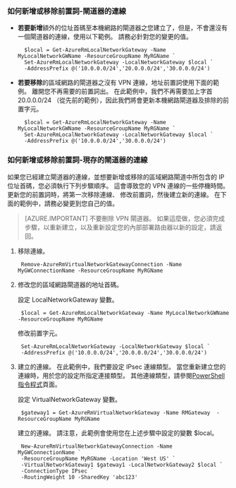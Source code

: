 ### <a name="noconnection"></a>如何新增或移除前置詞-閘道器的連線

- **若要新增**額外的位址首碼至本機網路的閘道器之您建立了，但是，不會還沒有一個閘道器的連線，使用以下範例。 請務必針對您的變更的值。

        $local = Get-AzureRmLocalNetworkGateway -Name MyLocalNetworkGWName -ResourceGroupName MyRGName `
        Set-AzureRmLocalNetworkGateway -LocalNetworkGateway $local `
        -AddressPrefix @('10.0.0.0/24','20.0.0.0/24','30.0.0.0/24')

- **若要移除**的區域網路的閘道器之沒有 VPN 連線，地址前置詞使用下面的範例。 離開您不再需要的前置詞出。 在此範例中，我們不再需要加上字首 20.0.0.0/24 （從先前的範例），因此我們將會更新本機網路閘道器及排除的前置字元。

        $local = Get-AzureRmLocalNetworkGateway -Name MyLocalNetworkGWName -ResourceGroupName MyRGName `
        Set-AzureRmLocalNetworkGateway -LocalNetworkGateway $local `
        -AddressPrefix @('10.0.0.0/24','30.0.0.0/24')

### <a name="withconnection"></a>如何新增或移除前置詞-現存的閘道器的連線

如果您已經建立閘道器的連線，並想要新增或移除的區域網路閘道中所包含的 IP 位址首碼，您必須執行下列步驟順序。 這會導致您的 VPN 連線的一些停機時間。 更新您的前置詞時，將第一次移除連線、 修改前置詞，然後建立新的連線。 在下面的範例中，請務必變更到您自己的值。

>[AZURE.IMPORTANT] 不要刪除 VPN 閘道器。 如果這麼做，您必須完成步驟，以重新建立，以及重新設定您的內部部署路由器以新的設定，請返回。
 
1. 移除連線。

        Remove-AzureRmVirtualNetworkGatewayConnection -Name MyGWConnectionName -ResourceGroupName MyRGName

2. 修改您的區域網路閘道器的地址首碼。

    設定 LocalNetworkGateway 變數。

        $local = Get-AzureRmLocalNetworkGateway -Name MyLocalNetworkGWName -ResourceGroupName MyRGName

    修改前置字元。

        Set-AzureRmLocalNetworkGateway -LocalNetworkGateway $local `
        -AddressPrefix @('10.0.0.0/24','20.0.0.0/24','30.0.0.0/24')

4. 建立的連線。 在此範例中，我們要設定 IPsec 連線類型。 當您重新建立您的連線時，用於您的設定所指定連接類型。 其他連線類型，請參閱[PowerShell 指令程式](https://msdn.microsoft.com/library/mt603611.aspx)頁面。

    設定 VirtualNetworkGateway 變數。

        $gateway1 = Get-AzureRmVirtualNetworkGateway -Name RMGateway  -ResourceGroupName MyRGName

    建立的連線。 請注意，此範例會使用您在上述步驟中設定的變數 $local。


        New-AzureRmVirtualNetworkGatewayConnection -Name MyGWConnectionName `
        -ResourceGroupName MyRGName -Location 'West US' `
        -VirtualNetworkGateway1 $gateway1 -LocalNetworkGateway2 $local `
        -ConnectionType IPsec `
        -RoutingWeight 10 -SharedKey 'abc123'

